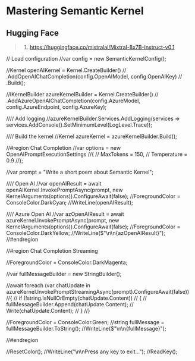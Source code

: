 # Mastering Semantic Kernel

## Hugging Face

> 1. <https://huggingface.co/mistralai/Mixtral-8x7B-Instruct-v0.1>

// Load configuration
//var config = new SemanticKernelConfig();

//Kernel openAIKernel = Kernel.CreateBuilder()
//    .AddOpenAIChatCompletion(config.OpenAIModel, config.OpenAIKey)
//    .Build();

//IKernelBuilder azureKernelBuilder = Kernel.CreateBuilder()
//    .AddAzureOpenAIChatCompletion(config.AzureModel, config.AzureEndpoint, config.AzureKey);

//// Add logging
//azureKernelBuilder.Services.AddLogging(services => services.AddConsole().SetMinimumLevel(LogLevel.Trace));

//// Build the kernel
//Kernel azureKernel = azureKernelBuilder.Build();

//#region Chat Completion
//var options = new OpenAIPromptExecutionSettings
//{
//    MaxTokens = 150,
//    Temperature = 0.9
//};

//var prompt = "Write a short poem about Semantic Kernel";

//// Open AI
//var openAIResult = await openAIKernel.InvokePromptAsync(prompt, new KernelArguments(options)).ConfigureAwait(false);
//ForegroundColor = ConsoleColor.DarkCyan;
//WriteLine(openAIResult);

//// Azure Open AI
//var azOpenAIResult = await azureKernel.InvokePromptAsync(prompt, new KernelArguments(options)).ConfigureAwait(false);
//ForegroundColor = ConsoleColor.DarkYellow;
//WriteLine($"\n\n{azOpenAIResult}");
//#endregion

//#region Chat Completion Streaming

//ForegroundColor = ConsoleColor.DarkMagenta;

//var fullMessageBuilder = new StringBuilder();

//await foreach (var chatUpdate in azureKernel.InvokePromptStreamingAsync<StreamingChatMessageContent>(prompt).ConfigureAwait(false))
//{
//    if (!string.IsNullOrEmpty(chatUpdate.Content))
//    {
//        fullMessageBuilder.Append(chatUpdate.Content);
//        Write(chatUpdate.Content);
//    }
//}

//ForegroundColor = ConsoleColor.Green;
//string fullMessage = fullMessageBuilder.ToString();
//WriteLine($"\n\n{fullMessage}");

//#endregion

//ResetColor();
//WriteLine("\n\nPress any key to exit...");
//ReadKey();